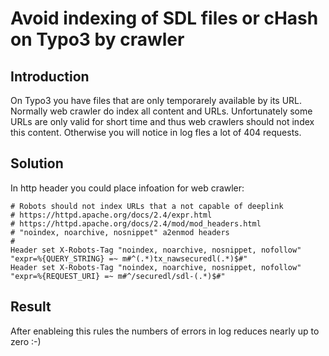 # Avoid indexing of SDL files or cHash on Typo3 by crawler

## Introduction

On Typo3 you have files that are only temporarely available by its URL. Normally web crawler do index all content and URLs. Unfortunately some URLs are only valid for short time 
and thus web crawlers should not index this content. Otherwise you will notice in log fles a lot of 404 requests.

## Solution
In http header you could place infoation for web crawler:

```
# Robots should not index URLs that a not capable of deeplink
# https://httpd.apache.org/docs/2.4/expr.html
# https://httpd.apache.org/docs/2.4/mod/mod_headers.html
# "noindex, noarchive, nosnippet" a2enmod headers
#
Header set X-Robots-Tag "noindex, noarchive, nosnippet, nofollow" "expr=%{QUERY_STRING} =~ m#^(.*)tx_nawsecuredl(.*)$#"
Header set X-Robots-Tag "noindex, noarchive, nosnippet, nofollow" "expr=%{REQUEST_URI} =~ m#^/securedl/sdl-(.*)$#"
```

## Result
After enableing this rules the numbers of errors in log reduces nearly up to zero :-)

